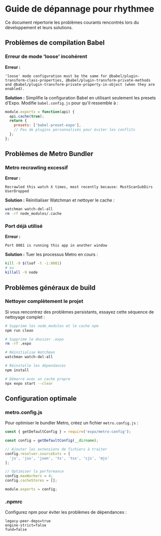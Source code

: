 # Guide de dépannage pour rhythmee

Ce document répertorie les problèmes courants rencontrés lors du développement et leurs solutions.

## Problèmes de compilation Babel

### Erreur de mode 'loose' incohérent

**Erreur :**
```
'loose' mode configuration must be the same for @babel/plugin-transform-class-properties, @babel/plugin-transform-private-methods and @babel/plugin-transform-private-property-in-object (when they are enabled).
```

**Solution :**
Simplifie la configuration Babel en utilisant seulement les presets d'Expo. Modifie `babel.config.js` pour qu'il ressemble à :

```javascript
module.exports = function(api) {
  api.cache(true);
  return {
    presets: ['babel-preset-expo'],
    // Pas de plugins personnalisés pour éviter les conflits
  };
};
```

## Problèmes de Metro Bundler

### Metro recrawling excessif

**Erreur :**
```
Recrawled this watch X times, most recently because: MustScanSubDirs UserDropped
```

**Solution :**
Réinitialiser Watchman et nettoyer le cache :
```bash
watchman watch-del-all
rm -rf node_modules/.cache
```

### Port déjà utilisé

**Erreur :**
```
Port 8081 is running this app in another window
```

**Solution :**
Tuer les processus Metro en cours :
```bash
kill -9 $(lsof -t -i:8081)
# ou
killall -9 node
```

## Problèmes généraux de build

### Nettoyer complètement le projet

Si vous rencontrez des problèmes persistants, essayez cette séquence de nettoyage complet :

```bash
# Supprime les node_modules et le cache npm
npm run clean

# Supprime le dossier .expo
rm -rf .expo

# Réinitialise Watchman
watchman watch-del-all

# Réinstalle les dépendances
npm install

# Démarre avec un cache propre
npx expo start --clear
```

## Configuration optimale

### metro.config.js
Pour optimiser le bundler Metro, créez un fichier `metro.config.js` :

```javascript
const { getDefaultConfig } = require('expo/metro-config');

const config = getDefaultConfig(__dirname);

// Ajouter les extensions de fichiers à traiter
config.resolver.sourceExts = [
  'js', 'jsx', 'json', 'ts', 'tsx', 'cjs', 'mjs'
];

// Optimiser la performance
config.maxWorkers = 4;
config.cacheStores = [];

module.exports = config;
```

### .npmrc
Configurez npm pour éviter les problèmes de dépendances :

```
legacy-peer-deps=true
engine-strict=false
fund=false
``` 
